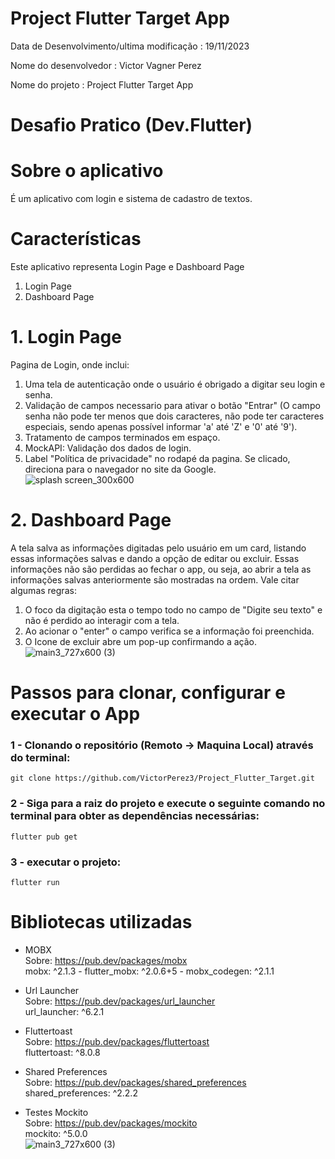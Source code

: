 # Project Flutter Target App

Data de Desenvolvimento/ultima modificação : 19/11/2023

Nome do desenvolvedor : Victor Vagner Perez

Nome do projeto : Project Flutter Target App

# Desafio Pratico (Dev.Flutter)

 # Sobre o aplicativo 
 É um aplicativo com login e sistema de cadastro de textos.
 
 # Características 
 Este aplicativo representa Login Page e Dashboard Page 
 1. Login Page
 2. Dashboard Page

# 1. Login Page
Pagina de Login, onde inclui:
1. Uma tela de autenticação onde o usuário é obrigado a digitar seu login e senha.
2. Validação de campos necessario para ativar o botão "Entrar" (O campo senha não pode ter menos que dois caracteres, não pode ter caracteres especiais, sendo apenas possível informar 'a' até 'Z' e '0' até '9').
3. Tratamento de campos terminados em espaço.
4. MockAPI: Validação dos dados de login.
5. Label "Política de privacidade" no rodapé da pagina. Se clicado, direciona para o navegador no site da Google.
![splash screen_300x600](https://github.com/VictorPerez3/Project_Flutter_Target/blob/main/login_page.jpg)

 
# 2. Dashboard Page
A tela salva as informações digitadas pelo usuário em um card, listando essas informações salvas e dando a opção de editar ou excluir. Essas informações não são perdidas ao fechar o app, ou seja, ao abrir a tela as informações salvas anteriormente são mostradas na ordem. Vale citar algumas regras:
1. O foco da digitação esta o tempo todo no campo de "Digite seu texto" e não é perdido ao interagir com a tela.
2. Ao acionar o "enter" o campo verifica se a informação foi preenchida.
3. O Icone de excluir abre um pop-up confirmando a ação.
 ![main3_727x600 (3)](https://github.com/VictorPerez3/Project_Flutter_Target/blob/main/dashboard_flutter.jpg)


# Passos para clonar, configurar e executar o App
### 1 - Clonando o repositório (Remoto -> Maquina Local) através do terminal:

```
git clone https://github.com/VictorPerez3/Project_Flutter_Target.git
```

### 2 - Siga para a raiz do projeto e execute o seguinte comando no terminal para obter as dependências necessárias:

```
flutter pub get 
```

### 3 - executar o projeto:

```
flutter run
```
 
 # Bibliotecas utilizadas 
 * MOBX\
 Sobre: https://pub.dev/packages/mobx \
 mobx: ^2.1.3 - flutter_mobx: ^2.0.6+5 - mobx_codegen: ^2.1.1

 * Url Launcher\
 Sobre: https://pub.dev/packages/url_launcher \
 url_launcher: ^6.2.1

 * Fluttertoast\
 Sobre: https://pub.dev/packages/fluttertoast \
 fluttertoast: ^8.0.8

 * Shared Preferences\
 Sobre: https://pub.dev/packages/shared_preferences \
 shared_preferences: ^2.2.2

 * Testes Mockito\
 Sobre: https://pub.dev/packages/mockito \
 mockito: ^5.0.0\
 ![main3_727x600 (3)](https://github.com/VictorPerez3/Project_Flutter_Target/blob/main/test_flutter.png)



